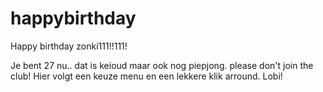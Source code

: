 # happybirthday
Happy birthday zonki111!!111!

Je bent 27 nu.. dat is keioud maar ook nog piepjong. please don't join the club! Hier volgt een keuze menu en een lekkere klik arround. Lobi!
